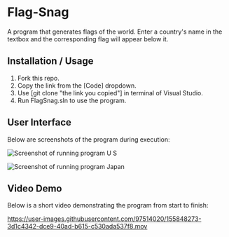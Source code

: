 # Flag-Snag
A program that generates flags of the world. Enter a country's name in the textbox and the corresponding flag will appear below it.

## Installation / Usage
1. Fork this repo.
2. Copy the link from the [Code] dropdown.
3. Use [git clone "the link you copied"] in terminal of Visual Studio.
4. Run FlagSnag.sln to use the program.

## User Interface
Below are screenshots of the program during execution:

![Screenshot of running program U S](https://user-images.githubusercontent.com/97514020/152634442-3ca8d574-8c12-447a-a670-b546b2b8b1ba.png)

![Screenshot of running program Japan](https://user-images.githubusercontent.com/97514020/152634383-f337b999-6a9c-4d0a-a852-ee9a09336ab1.png)

## Video Demo
Below is a short video demonstrating the program from start to finish:

https://user-images.githubusercontent.com/97514020/155848273-3d1c4342-dce9-40ad-b615-c530ada537f8.mov
